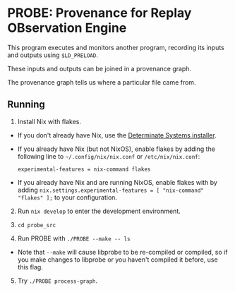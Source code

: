 # PROBE: Provenance for Replay OBservation Engine

This program executes and monitors another program, recording its inputs and outputs using `$LD_PRELOAD`.

These inputs and outputs can be joined in a provenance graph.

The provenance graph tells us where a particular file came from.

## Running

1. Install Nix with flakes.

  - If you don't already have Nix, use the [Determinate Systems installer](https://install.determinate.systems/).

  - If you already have Nix (but not NixOS), enable flakes by adding the following line to `~/.config/nix/nix.conf` or `/etc/nix/nix.conf`:

    ```
    experimental-features = nix-command flakes
    ```
  - If you already have Nix and are running NixOS, enable flakes with by adding `nix.settings.experimental-features = [ "nix-command" "flakes" ];` to your configuration.

2. Run `nix develop` to enter the development environment.

3. `cd probe_src`

4. Run PROBE with `./PROBE --make -- ls`

  - Note that `--make` will cause libprobe to be re-compiled or compiled, so if you make changes to libprobe or you haven't compiled it before, use this flag.

5. Try `./PROBE process-graph`.

